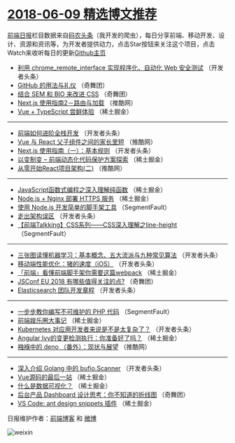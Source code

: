 # [2018-06-09 精选博文推荐](http://hao.caibaojian.com/date/2018/06/09)

[前端日报](http://caibaojian.com/c/news)栏目数据来自[码农头条](http://hao.caibaojian.com/)（我开发的爬虫），每日分享前端、移动开发、设计、资源和资讯等，为开发者提供动力，点击Star按钮来关注这个项目，点击Watch来收听每日的更新[Github主页](https://github.com/kujian/frontendDaily)
* [利用 chrome_remote_interface 实现程序化、自动化 Web 安全测试](http://hao.caibaojian.com/76985.html) （开发者头条）
* [GitHub 的用法与礼仪](http://hao.caibaojian.com/77047.html) （奇舞团）
* [结合 SEM 和 BIO 来改进 CSS](http://hao.caibaojian.com/77049.html) （奇舞团）
* [Next.js 使用指南2－路由与加载](http://hao.caibaojian.com/77029.html) （推酷网）
* [Vue + TypeScript 尝鲜体验](http://hao.caibaojian.com/76977.html) （稀土掘金）

***
* [前端如何进阶全栈开发](http://hao.caibaojian.com/76989.html) （开发者头条）
* [Vue 与 React 父子组件之间的家长里短](http://hao.caibaojian.com/77024.html) （推酷网）
* [Next.js 使用指南（一）：基本规则](http://hao.caibaojian.com/76993.html) （开发者头条）
* [以变制变 &#8211; 前端动态化代码保护方案探索](http://hao.caibaojian.com/76982.html) （稀土掘金）
* [从零开始React项目架构(二)](http://hao.caibaojian.com/77026.html) （推酷网）

***
* [JavaScript函数式编程之深入理解纯函数](http://hao.caibaojian.com/76974.html) （稀土掘金）
* [Node.js + Nginx 部署 HTTPS 服务](http://hao.caibaojian.com/76975.html) （稀土掘金）
* [使用 Node.js 开发简单的脚手架工具](http://hao.caibaojian.com/76965.html) （SegmentFault）
* [走出架构误区](http://hao.caibaojian.com/76987.html) （开发者头条）
* [【前端Talkking】CSS系列——CSS深入理解之line-height](http://hao.caibaojian.com/76966.html) （SegmentFault）

***
* [三张图读懂机器学习：基本概念、五大流派与九种常见算法](http://hao.caibaojian.com/76988.html) （开发者头条）
* [移动端性能优化：猪的速度（iOS）](http://hao.caibaojian.com/77000.html) （开发者头条）
* [「前端」看懂前端脚手架你需要这篇webpack](http://hao.caibaojian.com/76979.html) （稀土掘金）
* [JSConf EU 2018 有哪些值得关注的点?](http://hao.caibaojian.com/77043.html) （奇舞团）
* [Elasticsearch 团队开发章程](http://hao.caibaojian.com/76990.html) （开发者头条）

***
* [一步步教你编写不可维护的 PHP 代码](http://hao.caibaojian.com/76968.html) （SegmentFault）
* [前端娱乐圈大事记](http://hao.caibaojian.com/76980.html) （稀土掘金）
* [Kubernetes 对应用开发者来说是不是太复杂了？](http://hao.caibaojian.com/76991.html) （开发者头条）
* [Angular Ivy的变更检测执行：你准备好了吗？](http://hao.caibaojian.com/76969.html) （稀土掘金）
* [襁褓中的 deno （番外）：现状与展望](http://hao.caibaojian.com/77023.html) （推酷网）

***
* [深入介绍 Golang 中的 bufio.Scanner](http://hao.caibaojian.com/76992.html) （开发者头条）
* [Vue源码的最后一站](http://hao.caibaojian.com/76973.html) （稀土掘金）
* [什么是数据可视化？](http://hao.caibaojian.com/76981.html) （稀土掘金）
* [后台产品 Dashboard 设计思考：你不知道的折线图](http://hao.caibaojian.com/77048.html) （奇舞团）
* [VS Code: ant design snippets 插件](http://hao.caibaojian.com/76970.html) （稀土掘金）

日报维护作者：[前端博客](http://caibaojian.com/) 和 [微博](http://caibaojian.com/go/weibo)

![weixin](https://user-images.githubusercontent.com/3055447/38468989-651132ac-3b80-11e8-8e6b-15122322a9d7.png)